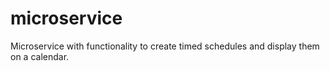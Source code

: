 # microservice
Microservice with functionality to create timed schedules and display them on a calendar.
